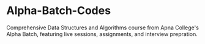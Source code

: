 # Alpha-Batch-Codes
Comprehensive Data Structures and Algorithms course from Apna College's Alpha Batch, featuring live sessions, assignments, and interview prepration.
